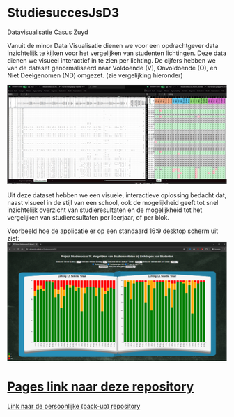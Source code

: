 # StudiesuccesJsD3
Datavisualisatie Casus Zuyd

Vanuit de minor Data Visualisatie dienen we voor een opdrachtgever data inzichtelijk te kijken voor het vergelijken van studenten lichtingen.
Deze data dienen we visueel interactief in te zien per lichting. De cijfers hebben we van de dataset genormaliseerd naar Voldoende (V), Onvoldoende (O), en Niet Deelgenomen (ND) omgezet. (zie vergelijking hieronder)

<img src="img/readme/datanormalisatie1.png" width="1000" alt="data normalisatie" />

Uit deze dataset hebben we een visuele, interactieve oplossing bedacht dat, naast visueel in de stijl van een school, ook de mogelijkheid geeft tot snel inzichtelijk overzicht van studieresultaten en de mogelijkheid tot het vergelijken van studieresultaten per leerjaar, of per blok.

Voorbeeld hoe de applicatie er op een standaard 16:9 desktop scherm uit ziet:
<img src="img/readme/finalproduct.png" width="1000" alt="Voorbeeld hoe de applicatie er op een standaard 16:9 desktop scherm uit ziet." />

# [Pages link naar deze repository](https://chrisduhh.github.io/StudiesuccesJsD3/)

[Link naar de persoonlijke (back-up) repository](https://github.com/chrisduhh/StudiesuccesJsD3)
